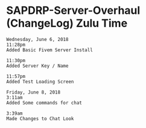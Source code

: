 # SAPDRP-Server-Overhaul (ChangeLog) Zulu Time
	Wednesday, June 6, 2018
	11:28pm
	Added Basic Fivem Server Install

	11:30pm
	Added Server Key / Name
	
	11:57pm
	Added Test Loading Screen
	
	Friday, June 8, 2018 
	3:11am
	Added Some commands for chat
	
	3:39am
	Made Changes to Chat Look


